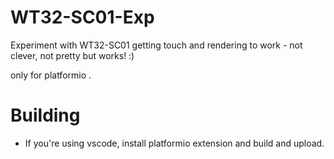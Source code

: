 # WT32-SC01-Exp
Experiment with WT32-SC01 getting touch and rendering to work - not clever, not pretty but works! :)

only for platformio .

# Building

* If you're using vscode, install platformio extension and build and upload.
